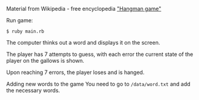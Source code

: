 Material from Wikipedia - 
free encyclopedia ["Hangman game"](https://ru.wikipedia.org/wiki/Виселица_(игра))

Run game:
```
$ ruby main.rb
```
The computer thinks out a word and displays it on the screen.

The player has 7 attempts to guess, with each error the current state of the player on the gallows is shown. 

Upon reaching 7 errors, the player loses and is hanged.

Adding new words to the game
You need to go to ```/data/word.txt``` and add the necessary words.
